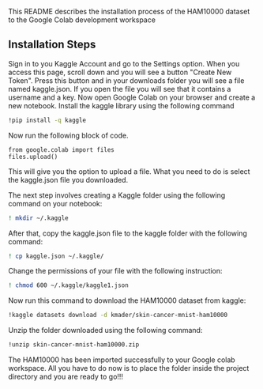 This README describes the installation process of the HAM10000 dataset to the Google Colab development workspace
## Installation Steps
Sign in to you Kaggle Account and go to the Settings option. When you access this page, scroll down and you will see a button "Create New Token". Press this button and in your downloads folder you will see a file named kaggle.json. If you open the file you will see that it contains a username and a key.
Now open Google Colab on your browser and create a new notebook. 
Install the kaggle library using the following command
```sh
!pip install -q kaggle
```
Now run the following block of code.
```
from google.colab import files
files.upload()
```
This will give you the option to upload a file. What you need to do is select the kaggle.json file you downloaded.

The next step involves creating a Kaggle folder using the following command on your notebook:
```sh
! mkdir ~/.kaggle
```
After that, copy the kaggle.json file to the kaggle folder with the following command:
```sh
! cp kaggle.json ~/.kaggle/
```
Change the permissions of your file with the following instruction:
```sh
! chmod 600 ~/.kaggle/kaggle1.json
```
Now run this command to download the HAM10000 dataset from kaggle:
```sh
!kaggle datasets download -d kmader/skin-cancer-mnist-ham10000
```

Unzip the folder downloaded using the following command:
```sh
!unzip skin-cancer-mnist-ham10000.zip
```

The HAM10000 has been imported successfully to your Google colab workspace. All you have to do now is to place the folder inside the project directory and you are ready to go!!!